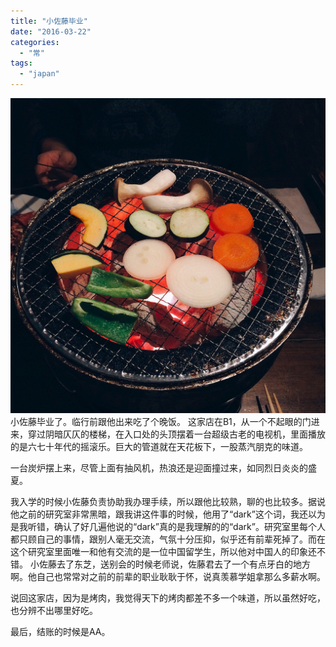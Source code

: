 ```yaml
---
title: "小佐藤毕业"
date: "2016-03-22"
categories: 
  - "常"
tags: 
  - "japan"
---
```

![](https://raw.githubusercontent.com/catbaron0/pic/main/images/202462151848.png)
小佐藤毕业了。临行前跟他出来吃了个晚饭。 这家店在B1，从一个不起眼的门进来，穿过阴暗仄仄的楼梯，在入口处的头顶摆着一台超级古老的电视机，里面播放的是六七十年代的摇滚乐。巨大的管道就在天花板下，一股蒸汽朋克的味道。

一台炭炉摆上来，尽管上面有抽风机，热浪还是迎面撞过来，如同烈日炎炎的盛夏。

我入学的时候小佐藤负责协助我办理手续，所以跟他比较熟，聊的也比较多。据说他之前的研究室非常黑暗，跟我讲这件事的时候，他用了“dark”这个词，我还以为是我听错，确认了好几遍他说的“dark”真的是我理解的的“dark”。研究室里每个人都只顾自己的事情，跟别人毫无交流，气氛十分压抑，似乎还有前辈死掉了。而在这个研究室里面唯一和他有交流的是一位中国留学生，所以他对中国人的印象还不错。 小佐藤去了东芝，送别会的时候老师说，佐藤君去了一个有点牙白的地方啊。他自己也常常对之前的前辈的职业耿耿于怀，说真羡慕学姐拿那么多薪水啊。

说回这家店，因为是烤肉，我觉得天下的烤肉都差不多一个味道，所以虽然好吃，也分辨不出哪里好吃。

最后，结账的时候是AA。
